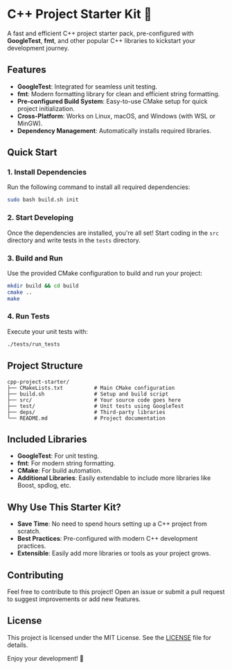 # C++ Project Starter Kit 🚀

A fast and efficient C++ project starter pack, pre-configured with **GoogleTest**, **fmt**, and other popular C++ libraries to kickstart your development journey.

## **Features**
- **GoogleTest**: Integrated for seamless unit testing.
- **fmt**: Modern formatting library for clean and efficient string formatting.
- **Pre-configured Build System**: Easy-to-use CMake setup for quick project initialization.
- **Cross-Platform**: Works on Linux, macOS, and Windows (with WSL or MinGW).
- **Dependency Management**: Automatically installs required libraries.

## **Quick Start**

### **1. Install Dependencies**
Run the following command to install all required dependencies:
```bash
sudo bash build.sh init
```

### **2. Start Developing**
Once the dependencies are installed, you're all set! Start coding in the `src` directory and write tests in the `tests` directory.

### **3. Build and Run**
Use the provided CMake configuration to build and run your project:
```bash
mkdir build && cd build
cmake ..
make
```

### **4. Run Tests**
Execute your unit tests with:
```bash
./tests/run_tests
```

## **Project Structure**
```
cpp-project-starter/
├── CMakeLists.txt          # Main CMake configuration
├── build.sh                # Setup and build script
├── src/                    # Your source code goes here
├── test/                   # Unit tests using GoogleTest
├── deps/                   # Third-party libraries
└── README.md               # Project documentation
```

## **Included Libraries**
- **GoogleTest**: For unit testing.
- **fmt**: For modern string formatting.
- **CMake**: For build automation.
- **Additional Libraries**: Easily extendable to include more libraries like Boost, spdlog, etc.

## **Why Use This Starter Kit?**
- **Save Time**: No need to spend hours setting up a C++ project from scratch.
- **Best Practices**: Pre-configured with modern C++ development practices.
- **Extensible**: Easily add more libraries or tools as your project grows.

## **Contributing**
Feel free to contribute to this project! Open an issue or submit a pull request to suggest improvements or add new features.

## **License**
This project is licensed under the MIT License. See the [LICENSE](LICENSE) file for details.

Enjoy your development! 🎉
